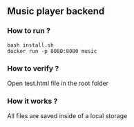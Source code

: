 ## Music player backend
### How to run ?
```
bash install.sh
docker run -p 8080:8080 music
```

### How to verify ? 
Open test.html file in the root folder

### How it works ? 
All files are saved inside of a local storage

